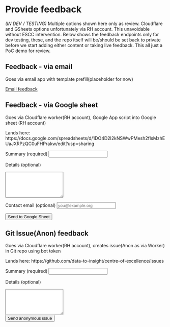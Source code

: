<div id="feedback-page">
  <!-- wrapped to improve width setting for forms -->

# Provide feedback  

_(IN DEV / TESTING)_
Multiple options shown here only as review. Cloudflare and GSheets options unfortunately via RH account. This unavoidable without ESCC intervention. 
Below shows the feedback endpoints only for dev testing, these, and the repo itself will be/should be set back to private before we start adding either content or taking live feedback. This all just a PoC demo for review. 

<div class="feedback-section" id="email">
<h2>Feedback - via email</h2>
<p>Goes via email app with template prefill(placeholder for now)</p>
<p class="feedback-actions">
  <a id="email-feedback" class="md-button" href="#">Email feedback</a>
</p>
</div>

<div class="feedback-section" id="sheets">
<h2>Feedback - via Google sheet</h2>
<p>Goes via Cloudflare worker(RH account), Google App script into Google sheet (RH account)</p>
<p>Lands here: https://docs.google.com/spreadsheets/d/1DO4D2I2kNSWwPMesh2fIsMzhEUaJXRPzQC0uFHPrakw/edit?usp=sharing</p>
<form id="gs-form">
  <!-- set by JS -->
  <input type="hidden" name="page" id="gs-page">
  <!-- honeypot (spam trap) -->
  <input type="text" name="hp_field" id="hp_field" style="display:none" tabindex="-1" autocomplete="off">

  <label for="gs-summary">Summary (required)</label>
  <input type="text" name="summary" id="gs-summary" required>

  <label for="gs-details">Details (optional)</label>
  <textarea name="details" id="gs-details" rows="5"></textarea>

  <label for="gs-email">Contact email (optional)</label>
  <input type="email" name="email" id="gs-email" placeholder="you@example.org">

  <div class="feedback-actions">
    <button type="submit" class="md-button">Send to Google Sheet</button>
  </div>

  <div class="feedback-success" id="gs-ok" hidden>Thanks -feedback received</div>
  <div class="feedback-error" id="gs-err" hidden>Sorry -something went wrong</div>
</form>
</div>

<div class="feedback-section" id="anon-gh">
<h2>Git Issue(Anon) feedback</h2>
<p>Goes via Cloudflare worker(RH account), creates issue(Anon as via Worker) in Git repo using bot token</p>
<p>Lands here: https://github.com/data-to-insight/centre-of-excellence/issues</p>
<!-- this uses current CoE repo issues, but it could be pointed at seperate private repo -->
<form id="ghw-form">
  <!-- set by JS -->
  <input type="hidden" name="page" id="ghw-page">

  <label for="ghw-summary">Summary (required)</label>
  <input type="text" name="summary" id="ghw-summary" required>

  <label for="ghw-details">Details (optional)</label>
  <textarea name="details" id="ghw-details" rows="5"></textarea>

  <div class="feedback-actions">
    <button type="submit" class="md-button">Send anonymous issue</button>
  </div>

  <div class="feedback-success" id="gs-ok" hidden>Thanks -feedback received</div>
  <div class="feedback-error" id="gs-err" hidden>Sorry -something went wrong</div>
</form>
</div>


</div>